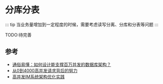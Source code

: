 # 分库分表

::: tip
当业务量增加到一定程度的时候，需要考虑读写分离、分库和分表等问题
:::

TODO:待完善

## 参考

- [通俗易懂：如何设计能支撑百万并发的数据库架构？](http://www.52im.net/thread-2510-1-1.html)
- [从0到4000高并发请求背后的努力](http://www.52im.net/thread-2141-1-1.html)
- [高并发IM系统架构优化实践](https://yq.aliyun.com/articles/66461?utm_campaign=66461&utm_medium=images&utm_source=oschina&utm_content=m_9002)
